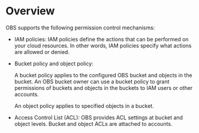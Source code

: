 # Overview<a name="obs_03_0047"></a>

OBS supports the following permission control mechanisms:

-   IAM policies:  IAM policies  define the actions that can be performed on your cloud resources. In other words,  IAM policies  specify what actions are allowed or denied.
-   Bucket policy and object policy:

    A bucket policy applies to the configured OBS bucket and objects in the bucket. An OBS bucket owner can use a bucket policy to grant permissions of buckets and objects in the buckets to IAM users or other accounts.

    An object policy applies to specified objects in a bucket.

-   Access Control List \(ACL\): OBS provides ACL settings at bucket and object levels. Bucket and object ACLs are attached to accounts.

